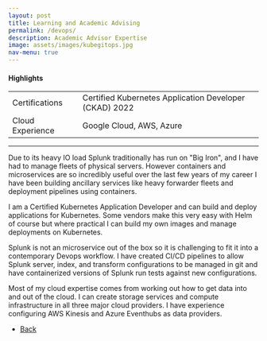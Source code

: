```yaml
---
layout: post
title: Learning and Academic Advising
permalink: /devops/
description: Academic Advisor Expertise 
image: assets/images/kubegitops.jpg
nav-menu: true
---
```

<h4>Highlights</h4>
<div class="table-wrapper">
  <table>
    <tbody>
      <tr>
        <td>Certifications</td>
        <td>Certified Kubernetes Application Developer (CKAD) 2022</td>
      </tr>
      <tr>
        <td>Cloud Experience</td>
        <td>Google Cloud, AWS, Azure </td>
      </tr>
    </tbody>
  </table>
</div>
<hr class="major" />  
Due to its heavy IO load Splunk traditionally has run on "Big Iron", and I have had to manage fleets of physical servers. However containers and microservices are so incredibly useful over the last few years of my career I have been building ancillary services like heavy forwarder fleets and deployment pipelines using containers. 

I am a Certified Kubernetes Application Developer and can build and deploy applications for Kubernetes. Some vendors make this very easy with Helm of course but where practical I can build my own images and manage deployments on Kubernetes. 
   
Splunk is not an microservice out of the box so it is challenging to fit it into a contemporary Devops workflow. I have created CI/CD pipelines to allow Splunk server, index, and transform configurations to be managed in git and have containerized versions of Splunk run tests against new configurations. 

Most of my cloud expertise comes from working out how to get data into and out of the cloud. I can create  storage services and compute infrastructure in all three major cloud providers. I have experience configuring AWS Kinesis and Azure Eventhubs as data providers.    


<ul class="actions">
<li><a href="/" class="button next scrolly">Back</a></li>
</ul>
